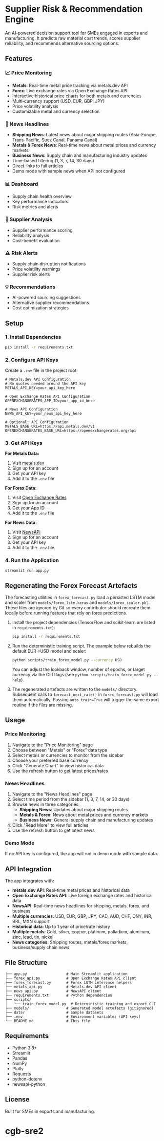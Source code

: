 # Supplier Risk & Recommendation Engine

An AI-powered decision support tool for SMEs engaged in exports and manufacturing. It predicts raw material cost trends, scores supplier reliability, and recommends alternative sourcing options.

## Features

### 📈 Price Monitoring
- **Metals**: Real-time metal price tracking via metals.dev API
- **Forex**: Live exchange rates via Open Exchange Rates API
- Interactive historical price charts for both metals and currencies
- Multi-currency support (USD, EUR, GBP, JPY)
- Price volatility analysis
- Customizable metal and currency selection

### 📰 News Headlines
- **Shipping News**: Latest news about major shipping routes (Asia-Europe, Trans-Pacific, Suez Canal, Panama Canal)
- **Metals & Forex News**: Real-time news about metal prices and currency markets
- **Business News**: Supply chain and manufacturing industry updates
- Time-based filtering (1, 3, 7, 14, 30 days)
- Direct links to full articles
- Demo mode with sample news when API not configured

### 📊 Dashboard
- Supply chain health overview
- Key performance indicators
- Risk metrics and alerts

### 🏢 Supplier Analysis
- Supplier performance scoring
- Reliability analysis
- Cost-benefit evaluation

### ⚠️ Risk Alerts
- Supply chain disruption notifications
- Price volatility warnings
- Supplier risk alerts

### 💡 Recommendations
- AI-powered sourcing suggestions
- Alternative supplier recommendations
- Cost optimization strategies

## Setup

### 1. Install Dependencies
```bash
pip install -r requirements.txt
```

### 2. Configure API Keys
Create a `.env` file in the project root:
```env
# Metals.dev API Configuration
# No quotes needed around the API key
METALS_API_KEY=your_api_key_here

# Open Exchange Rates API Configuration
OPENEXCHANGERATES_APP_ID=your_app_id_here

# News API Configuration
NEWS_API_KEY=your_news_api_key_here

# Optional: API Configuration
METALS_BASE_URL=https://api.metals.dev/v1
OPENEXCHANGERATES_BASE_URL=https://openexchangerates.org/api
```

### 3. Get API Keys
**For Metals Data:**
1. Visit [metals.dev](https://metals.dev)
2. Sign up for an account
3. Get your API key
4. Add it to the `.env` file

**For Forex Data:**
1. Visit [Open Exchange Rates](https://openexchangerates.org)
2. Sign up for an account
3. Get your App ID
4. Add it to the `.env` file

**For News Data:**
1. Visit [NewsAPI](https://newsapi.org)
2. Sign up for an account
3. Get your API key
4. Add it to the `.env` file

### 4. Run the Application
```bash
streamlit run app.py
```

## Regenerating the Forex Forecast Artefacts

The forecasting utilities in `forex_forecast.py` load a persisted LSTM model
and scaler from `models/forex_lstm.keras` and `models/forex_scaler.pkl`. These
files are ignored by Git so every contributor should recreate them locally
before running features that rely on forex predictions.

1. Install the project dependencies (TensorFlow and scikit-learn are listed in
   `requirements.txt`):

   ```bash
   pip install -r requirements.txt
   ```

2. Run the deterministic training script. The example below rebuilds the
   default EUR→USD model and scaler:

   ```bash
   python scripts/train_forex_model.py --currency USD
   ```

   You can adjust the lookback window, number of epochs, or target currency via
   the CLI flags (see `python scripts/train_forex_model.py --help`).

3. The regenerated artefacts are written to the `models/` directory. Subsequent
   calls to `forecast_next_rate()` in `forex_forecast.py` will load them
   automatically. Passing `auto_train=True` will trigger the same export
   routine if the files are missing.

## Usage

### Price Monitoring
1. Navigate to the "Price Monitoring" page
2. Choose between "Metals" or "Forex" data type
3. Select metals or currencies to monitor from the sidebar
4. Choose your preferred base currency
5. Click "Generate Chart" to view historical data
6. Use the refresh button to get latest prices/rates

### News Headlines
1. Navigate to the "News Headlines" page
2. Select time period from the sidebar (1, 3, 7, 14, or 30 days)
3. Browse news in three categories:
   - **Shipping News**: Updates about major shipping routes
   - **Metals & Forex**: News about metal prices and currency markets
   - **Business News**: General supply chain and manufacturing updates
4. Click "Read More" to view full articles
5. Use the refresh button to get latest news

### Demo Mode
If no API key is configured, the app will run in demo mode with sample data.

## API Integration

The app integrates with:
- **metals.dev API**: Real-time metal prices and historical data
- **Open Exchange Rates API**: Live foreign exchange rates and historical data
- **NewsAPI**: Real-time news headlines for shipping, metals, forex, and business
- **Multiple currencies**: USD, EUR, GBP, JPY, CAD, AUD, CHF, CNY, INR, BRL, MXN support
- **Historical data**: Up to 1 year of price/rate history
- **Multiple metals**: Gold, silver, copper, platinum, palladium, aluminum, zinc, lead, tin, nickel
- **News categories**: Shipping routes, metals/forex markets, business/supply chain news

## File Structure

```
├── app.py                  # Main Streamlit application
├── forex_api.py            # Open Exchange Rates API client
├── forex_forecast.py       # Forex LSTM inference helpers
├── metals_api.py           # Metals.dev API client
├── news_api.py             # NewsAPI client
├── requirements.txt        # Python dependencies
├── scripts/
│   └── train_forex_model.py  # Deterministic training and export CLI
├── models/                 # Generated model artefacts (gitignored)
├── data/                   # Sample datasets
├── .env                    # Environment variables (API keys)
└── README.md               # This file
```

## Requirements

- Python 3.8+
- Streamlit
- Pandas
- NumPy
- Plotly
- Requests
- python-dotenv
- newsapi-python

## License

Built for SMEs in exports and manufacturing.
# cgb-sre2
